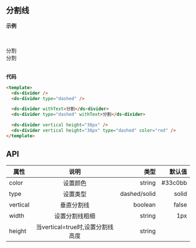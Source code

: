 ## 分割线

**示例**

<ds-divider /> <br />
<ds-divider type="dashed" /> <br/>
<ds-divider withText>分割</ds-divider> <br/>
<ds-divider type="dashed" withText>分割</ds-divider> <br/><br/>

<ds-divider vertical height="36px" /> 
<ds-divider vertical height="36px" type="dashed" color="red" /> 

**代码**

```html
<template>
  <ds-divider />
  <ds-divider type="dashed" />

  <ds-divider withText>分割</ds-divider>
  <ds-divider type="dashed" withText>分割</ds-divider>

  <ds-divider vertical height="36px" /> 
  <ds-divider vertical height="36px" type="dashed" color="red" /> 
</template>
```

## API

| 属性           | 说明           | 类型  | 默认值  |
| ------------- |:-------------:| -----:| -----: |
| color         | 设置颜色        | string | #33c0bb  |
| type          | 设置类型        | dashed/solid | solid  |
| vertical      | 垂直分割线        | boolean | false  |
| width         | 设置分割线粗细    | string | 1px  |
| height       | 当vertical=true时,设置分割线高度    | string |   |

<script setup>
  import DsDivider from './components/Divider/index.vue'
</script>